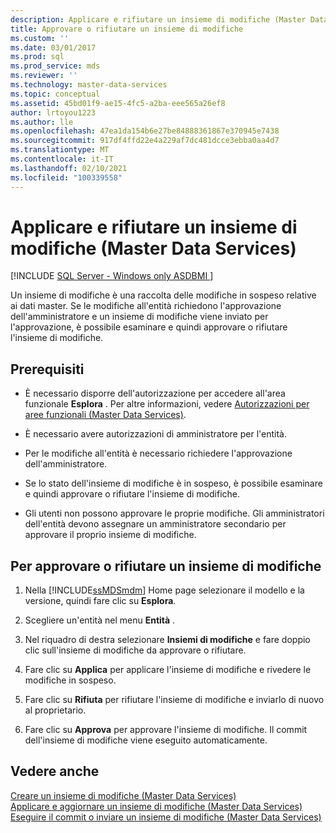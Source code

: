 ```yaml
---
description: Applicare e rifiutare un insieme di modifiche (Master Data Services)
title: Approvare o rifiutare un insieme di modifiche
ms.custom: ''
ms.date: 03/01/2017
ms.prod: sql
ms.prod_service: mds
ms.reviewer: ''
ms.technology: master-data-services
ms.topic: conceptual
ms.assetid: 45bd01f9-ae15-4fc5-a2ba-eee565a26ef8
author: lrtoyou1223
ms.author: lle
ms.openlocfilehash: 47ea1da154b6e27be84888361867e370945e7438
ms.sourcegitcommit: 917df4ffd22e4a229af7dc481dcce3ebba0aa4d7
ms.translationtype: MT
ms.contentlocale: it-IT
ms.lasthandoff: 02/10/2021
ms.locfileid: "100339558"
---
```

# <a name="approve-or-reject-a-changeset-master-data-services"></a>Applicare e rifiutare un insieme di modifiche (Master Data Services)

[!INCLUDE [SQL Server - Windows only ASDBMI  ](../includes/applies-to-version/sql-windows-only-asdbmi.md)]

  Un insieme di modifiche è una raccolta delle modifiche in sospeso relative ai dati master. Se le modifiche all'entità richiedono l'approvazione dell'amministratore e un insieme di modifiche viene inviato per l'approvazione, è possibile esaminare e quindi approvare o rifiutare l'insieme di modifiche.  
  
## <a name="prerequisites"></a>Prerequisiti  
  
-   È necessario disporre dell'autorizzazione per accedere all'area funzionale **Esplora** . Per altre informazioni, vedere [Autorizzazioni per aree funzionali &#40;Master Data Services&#41;](../master-data-services/functional-area-permissions-master-data-services.md).  
  
-   È necessario avere autorizzazioni di amministratore per l'entità.  
  
-   Per le modifiche all'entità è necessario richiedere l'approvazione dell'amministratore.  
  
-   Se lo stato dell'insieme di modifiche è in sospeso, è possibile esaminare e quindi approvare o rifiutare l'insieme di modifiche.  
  
-   Gli utenti non possono approvare le proprie modifiche. Gli amministratori dell'entità devono assegnare un amministratore secondario per approvare il proprio insieme di modifiche.  
  
## <a name="to-approve-or-reject-a-changeset"></a>Per approvare o rifiutare un insieme di modifiche  
  
1.  Nella [!INCLUDE[ssMDSmdm](../includes/ssmdsmdm-md.md)] Home page selezionare il modello e la versione, quindi fare clic su **Esplora**.  
  
2.  Scegliere un'entità nel menu **Entità** .  
  
3.  Nel riquadro di destra selezionare **Insiemi di modifiche** e fare doppio clic sull'insieme di modifiche da approvare o rifiutare.  
  
4.  Fare clic su **Applica** per applicare l'insieme di modifiche e rivedere le modifiche in sospeso.  
  
5.  Fare clic su **Rifiuta** per rifiutare l'insieme di modifiche e inviarlo di nuovo al proprietario.  
  
6.  Fare clic su **Approva** per approvare l'insieme di modifiche. Il commit dell'insieme di modifiche viene eseguito automaticamente.  
  
## <a name="see-also"></a>Vedere anche  
 [Creare un insieme di modifiche &#40;Master Data Services&#41;](../master-data-services/create-a-changeset-master-data-services.md)   
 [Applicare e aggiornare un insieme di modifiche &#40;Master Data Services&#41;](../master-data-services/apply-and-update-a-changeset-master-data-services.md)   
 [Eseguire il commit o inviare un insieme di modifiche &#40;Master Data Services&#41;](../master-data-services/commit-or-submit-a-changeset-master-data-services.md)  
  
  

